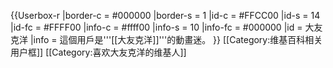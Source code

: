 {{Userbox-r
  |border-c = #000000
  |border-s = 1
  |id-c     = #FFCC00
  |id-s     = 14
  |id-fc    = #FFFF00
  |info-c   = #ffff00
  |info-s   = 10
  |info-fc  = #000000
  |id       = 大友<br>克洋
  |info     = 這個用戶是'''[[大友克洋]]'''的動畫迷。
}}
<noinclude>[[Category:维基百科相关用户框]]</noinclude>
[[Category:喜欢大友克洋的维基人]]